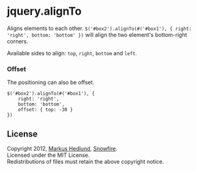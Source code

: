 jquery.alignTo
==============

Aligns elements to each other. `$('#box2').alignTo(#('#box1'), { right: 'right', bottom: 'bottom' })` will align the two element's bottom-right corners.

Available sides to align: `top`, `right`, `bottom` and `left`.


### Offset

The positioning can also be offset.

    $('#box2').alignTo(#('#box1'), {
        right: 'right', 
        bottom: 'bottom',
        offset: { top: -30 }
    })




## License

Copyright 2012, [Markus Hedlund](http://markushedlund.com), [Snowfire](http://snowfireit.com).  
Licensed under the MIT License.  
Redistributions of files must retain the above copyright notice.